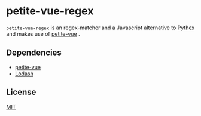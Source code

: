 # petite-vue-regex

`petite-vue-regex` is an regex-matcher and a Javascript alternative to [Pythex](https://pythex.org/) and makes use of [petite-vue](https://github.com/vuejs/petite-vue) .

## Dependencies 
* [petite-vue](https://github.com/vuejs/petite-vue)
* [Lodash](https://github.com/lodash/lodash)

## License

[MIT](LICENSE)